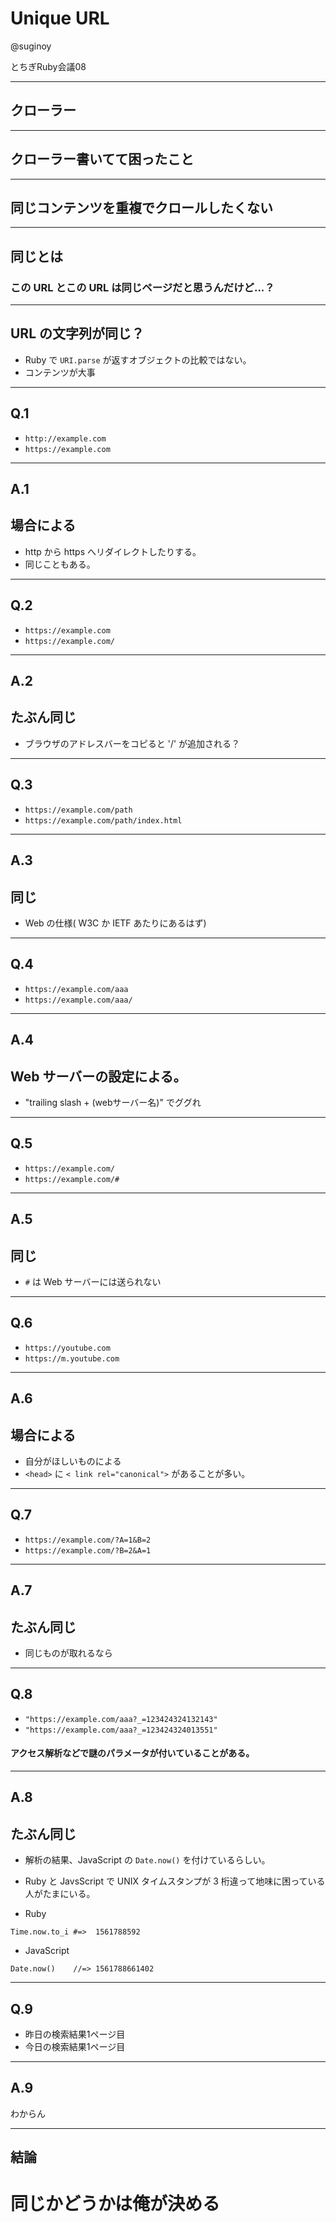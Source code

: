 # Unique URL

@suginoy

とちぎRuby会議08

---
## クローラー

---
## クローラー書いてて困ったこと

---
## 同じコンテンツを重複でクロールしたくない

---
## 同じとは

### この URL とこの URL は同じページだと思うんだけど...？

---
## URL の文字列が同じ？

- Ruby で `URI.parse` が返すオブジェクトの比較ではない。
- コンテンツが大事

---
## Q.1

- `http://example.com`
- `https://example.com`

---
## A.1

## 場合による

- http から https へリダイレクトしたりする。
- 同じこともある。

---
## Q.2
- `https://example.com`
- `https://example.com/`

---
## A.2

## たぶん同じ

- ブラウザのアドレスバーをコピると '/' が追加される？

---
## Q.3
- `https://example.com/path`
- `https://example.com/path/index.html`

---
## A.3

## 同じ

- Web の仕様( W3C か IETF あたりにあるはず)

---
## Q.4

- `https://example.com/aaa`
- `https://example.com/aaa/`

---
## A.4

## Web サーバーの設定による。

- "trailing slash + (webサーバー名)" でググれ

---
## Q.5

- `https://example.com/`
- `https://example.com/#`

---
## A.5

## 同じ

- `#` は Web サーバーには送られない

---
## Q.6

- `https://youtube.com`
- `https://m.youtube.com`

---
## A.6

## 場合による

- 自分がほしいものによる
- `<head>` に `< link rel="canonical">` があることが多い。

---
## Q.7

- `https://example.com/?A=1&B=2`
- `https://example.com/?B=2&A=1`

---
## A.7

## たぶん同じ

- 同じものが取れるなら

---
## Q.8

- `"https://example.com/aaa?_=123424324132143"`
- `"https://example.com/aaa?_=123424324013551"`

#### アクセス解析などで謎のパラメータが付いていることがある。

---
## A.8

## たぶん同じ

- 解析の結果、JavaScript の `Date.now()` を付けているらしい。
- Ruby と JavsScript で UNIX タイムスタンプが 3 桁違って地味に困っている人がたまにいる。

- Ruby
```
Time.now.to_i #=>  1561788592
```
- JavaScript
```
Date.now()    //=> 1561788661402
```

---
## Q.9

- 昨日の検索結果1ページ目
- 今日の検索結果1ページ目

---
## A.9

わからん

---
## 結論

# 同じかどうかは俺が決める
